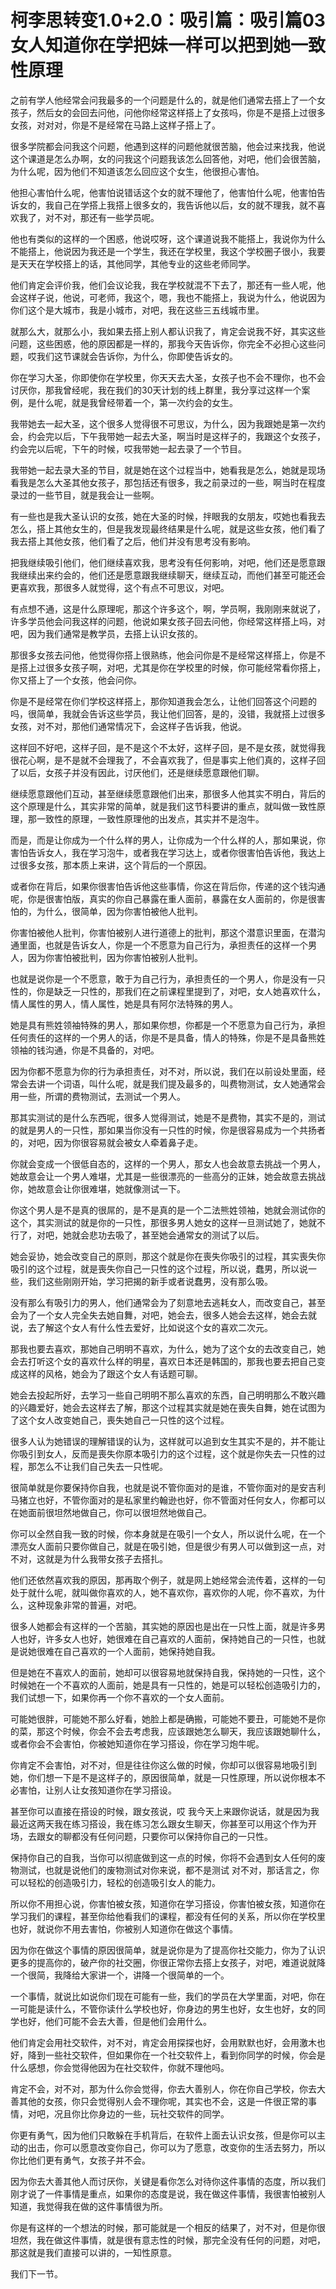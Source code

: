 # 柯李思转变1.0+2.0：吸引篇：吸引篇03 女人知道你在学把妹一样可以把到她一致性原理

之前有学人他经常会问我最多的一个问题是什么的，就是他们通常去搭上了一个女孩子，然后女的会回去问他，问他你经常这样搭上了女孩吗，你是不是搭上过很多女孩，对对对，你是不是经常在马路上这样子搭上了。

很多学院都会问我这个问题，他遇到这样的问题他就很苦脑，他会过来找我，他说这个课道是怎么办啊，女的问我这个问题我该怎么回答他，对吧，他们会很苦脑，为什么呢，因为他们不知道该怎么回应这个女生，他很担心害怕。

他担心害怕什么呢，他害怕说错话这个女的就不理他了，他害怕什么呢，他害怕告诉女的，我自己在学搭上我搭上很多女的，我告诉他以后，女的就不理我，就不喜欢我了，对不对，那还有一些学员呢。

他也有类似的这样的一个困惑，他说哎呀，这个课道说我不能搭上，我说你为什么不能搭上，他说因为我还是一个学生，我还在学校里，我这个学校圈子很小，我要是天天在学校搭上的话，其他同学，其他专业的这些老师同学。

他们肯定会评价我，他们会议论我，我在学校就混不下去了，那还有一些人呢，他会这样子说，他说，可老师，我这个，嗯，我也不能搭上，我说为什么，他说因为你们这个是大城市，我是小城市，对吧，我在这些三五线城市里。

就那么大，就那么小，我如果去搭上别人都认识我了，肯定会说我不好，其实这些问题，这些困惑，他的原因都是一样的，那我今天告诉你，你完全不必担心这些问题，哎我们这节课就会告诉你，为什么，你即使告诉女的。

你在学习大圣，你即使你在学校里，你天天去大圣，女孩子也不会不理你，也不会讨厌你，那我曾经呢，我在我们的30天计划的线上群里，我分享过这样一个案例，是什么呢，就是我曾经带着一个，第一次约会的女生。

我带她去一起大圣，这个很多人觉得很不可思议，为什么，因为我跟她是第一次约会，约会完以后，下午我带她一起去大圣，啊当时是这样子的，我跟这个女孩子，约会完以后呢，下午的时候，哎我带她一起去录了一个节目。

我带她一起去录大圣的节目，就是她在这个过程当中，她看我是怎么，她就是现场看我是怎么大圣其他女孩子，那包括还有很多，我之前录过的一些，啊当时在程度录过的一些节目，就是我会让一些啊。

有一些也是我大圣认识的女孩，她在大圣的时候，拌眼我的女朋友，哎她也看我去怎么，搭上其他女生的，但是我发现最终结果是什么呢，就是这些女孩，他们看了我去搭上其他女孩，他们看了之后，他们并没有思考没有影响。

把我继续吸引他们，他们继续喜欢我，思考没有任何影响，对吧，他们还是愿意跟我继续出来约会的，他们还是愿意跟我继续聊天，继续互动，而他们甚至可能还会更喜欢我，那很多人就觉得，这个有点不可思议，对吧。

有点想不通，这是什么原理呢，那这个许多这个，啊，学员啊，我刚刚来就说了，许多学员他会问我这样的问题，他说如果女孩子回去问他，你经常这样搭上吗，对吧，因为我们通常是教学员，去搭上认识女孩的。

那很多女孩去问他，他觉得你搭上很熟练，他会问你是不是经常这样搭上，你是不是搭上过很多女孩子啊，对吧，尤其是你在学校里的时候，你可能经常看你搭上，你又搭上了一个女孩，他会问你。

你是不是经常在你们学校这样搭上，那你知道我会怎么，让他们回答这个问题的吗，很简单，我就会告诉这些学员，我让他们回答，是的，没错，我就搭上过很多女孩，对不对，那他们通常情况下，会这样子告诉我，他说。

这样回不好吧，这样子回，是不是这个不太好，这样子回，是不是女孩，就觉得我很花心啊，是不是就不会理我了，不会喜欢我了，但是事实上他们真的，这样子回了以后，女孩子并没有因此，讨厌他们，还是继续愿意跟他们聊。

继续愿意跟他们互动，甚至继续愿意跟他们出来，那很多人他其实不明白，背后的这个原理是什么，其实非常的简单，就是我们这节科要讲的重点，就叫做一致性原理，那一致性的原理，一致性原理他的出发点，其实并不是泡牛。

而是，而是让你成为一个什么样的男人，让你成为一个什么样的人，那如果说，你害怕告诉女人，我在学习泡牛，或者我在学习达上，或者你很害怕告诉他，我达上过很多女孩，那本质上来讲，这个背后的一个原因。

或者你在背后，如果你很害怕告诉他这些事情，你这在背后你，传递的这个钱沟通呢，你是很害怕版，真实的你自己暴露在重人面前，暴露在女人面前的，你是很害怕的，为什么，很简单，因为你害怕被他人批判。

你害怕被他人批判，你害怕被别人进行道德上的批判，那这个潜意识里面，在潜沟通里面，也就是告诉女人，你是一个不愿意为自己行为，承担责任的这样一个男人，因为你害怕被批判，因为你害怕被别人批判。

也就是说你是一个不愿意，敢于为自己行为，承担责任的一个男人，你是没有一只性的，你是缺乏一只性的，那我们在之前课程里提到了，对吧，女人她喜欢什么，情人属性的男人，情人属性，她是具有阿尔法特殊的男人。

她是具有熊姓领袖特殊的男人，那如果你想，你都是一个不愿意为自己行为，承担任何责任的这样的一个男人的话，你是不是具备，情人的特殊，你是不是具备熊姓领袖的钱沟通，你是不具备的，对吧。

因为你都不愿意为你的行为承担责任，对不对，所以说，我们在以前设处里面，经常会去讲一个词语，叫什么呢，就是我们提及最多的，叫费物测试，女人她通常会用一些，所谓的费物测试，去测试一个男人。

那其实测试的是什么东西呢，很多人觉得测试，她是不是费物，其实不是的，测试的就是男人的一只性，那如果当你没有一只性的时候，你是很容易成为一个共扬者的，对吧，因为你很容易就会被女人牵着鼻子走。

你就会变成一个很低自态的，这样的一个男人，那女人也会故意去挑战一个男人，她故意会让一个男人难堪，尤其是一些很漂亮的一些高分的正妹，她会故意去挑战你，她故意会让你很难堪，她就像测试一下。

你这个男人是不是真的很屌的，是不是真的是一个二法熊姓领袖，她就会测试你的这个，其实测试的就是你的一只性，那很多男人她女的这样一旦测试她了，她就不行了，对吧，她就会悲功去吸了，甚至她会通常女的测试了以后。

她会妥协，她会改变自己的原则，那这个就是你在喪失你吸引的过程，其实喪失你吸引的这个过程，就是喪失你自己一只性的这个过程，所以说，蠢男，所以说一些，我们这些刚刚开始，学习把揭的新手或者说蠢男，没有那么吸。

没有那么有吸引力的男人，他们通常会为了刻意地去逃耗女人，而改变自己，甚至会为了一个女人完全失去她自舞，对吧，她会去，很多人她会去这样，她会去就说，去了解这个女人有什么性去爱好，比如说这个女的喜欢二次元。

那我也要去喜欢，那她自己明明不喜欢，为什么，她为了这个女的去改变自己，她会去打听这个女的喜欢什么样的明星，喜欢日本还是韩国的，那我也要去把自己变成这样的风格，她会为了跟这个女人有话题可聊。

她会去投起所好，去学习一些自己明明不那么喜欢的东西，自己明明那么不敢兴趣的兴趣爱好，她会去这样去了解，那这个过程其实就是她在喪失自舞，她在试图为了这个女人改变她自己，喪失她自己一只性的这个过程。

很多人认为她错误的理解错误的认为，这样就可以追到女生其实不是的，并不能让你吸引到女人，反而是喪失你原本吸引力的这个过程，这个就是你失去一只性的过程，那怎么不让我们自己失去一只性呢。

很简单就是你要保持你自我，也就是说不管你面对的是谁，不管你面对的是安吉利马猪立也好，不管你面对的是私家里约翰逊也好，你不管面对任何女人，你都可以在她面前很坦然地做自己，你可以很坦然地做自己。

你可以全然自我一致的时候，你本身就是在吸引一个女人，所以说什么呢，在一个漂亮女人面前只要你做自己，就是在吸引她，但是很少有男人可以做到这一点，对不对，这就是为什么我带女孩子去搭扎。

他们还依然喜欢我的原因，那再取个例子，就是网上她经常会流传着，这样的一句处于就什么呢，就叫做你喜欢的人，她不喜欢你，喜欢你的人呢，你不喜欢，为什么，这种现象非常的普遍，对吧。

很多人她都会有这样的一个苦脑，其实她的原因也是出在一只性上面，就是许多男人也好，许多女人也好，她很难在自己喜欢的人面前，保持她自己的一只性，也就是说她很难在自己喜欢的一个人面前，她保持她自我。

但是她在不喜欢人的面前，她却可以很容易地就保持自我，保持她的一只性，这个时候她在一个不喜欢的人面前，她是具有一只性的，她是可以轻松创造吸引力的，我们试想一下，如果你再一个你不喜欢的一个女人面前。

可能她很胖，可能她不那么好看，她脸上都是确搬，可能她不要丑，可能她不是你的菜，那这个时候，你会不会去考虑我，应该跟她怎么聊天，我应该跟她聊什么，或者你会不会害怕，你被她知道你在学习搭设，你在学习炮牛呢。

你肯定不会害怕，对不对，但是往往你这么做的时候，你却可以很容易地吸引到她，你们想一下是不是这样子的，原因很简单，就是一只性原理，所以说你根本不必害怕，让别人让女孩知道你在学习搭设。

甚至你可以直接在搭设的时候，跟女孩说，哎 我今天上来跟你说话，就是因为我最近这两天我在练习搭设，我在练习怎么跟女生聊天，你甚至可以用这个作为开场，去跟女的聊都没有任何问题，只要你可以保持你自己的一只性。

保持你自己的自我，当你可以彻底做到这一点的时候，你将不会遇到女人任何的废物测试，也就是说他们的废物测试对你来说，都不是测试 对不对，那话言之，你可以轻松的创造吸引力，轻松的创造吸引女人的能力。

所以你不用担心说，你害怕被女孩，知道你在学习搭设，你害怕被女孩，知道你在学习我们的课程，甚至你给他看我们的课程，都没有任何的关系，所以你在学校里也好，就说你不用去害怕，你被别人知道你在做这个事情。

因为你在做这个事情的原因很简单，就是说你是为了提高你社交能力，你为了认识更多的提高你的，破产你的社交圈，你很正常你去搭上女孩子，对吧，难道说就降一个很简，我降给大家讲一个，讲降一个很简单的一个。

一个事情，就说比如说你们现在可能有一些，我们的学员在大学里面，对吧，你在一可能是读什么，不管你读什么学校也好，你身边的男生也好，女生也好，女的同学也好，他们可能不会去大善，但是他们会用什么。

他们肯定会用社交软件，对不对，肯定会用探探也好，会用默默也好，会用激木也好，降到一些社交软件，但如果你在一个社交软件上，看到你同学的时候，你会是什么感想，你会觉得他因为在社交软件，你就不理他吗。

肯定不会，对不对，那为什么你会觉得，你去大善别人，你在你自己学校，你去大善其他的女孩，你只会觉得别人会不理你呢，其实也不会，这是一件很正常的事情，对吧，况且你比你身边的一些，玩社交软件的同学。

你更有勇气，因为他们只敢躲在手机背后，在软件上面去认识女孩，但是你可以主动的出击，你可以愿意改变你自己，你可以为了愿意，改变你的生活去努力，所以你比他们更有勇气，女孩子并不会。

因为你去大善其他人而讨厌你，关键是看你怎么对待你这件事情的态度，所以我们刚才说了一件事情是重点，如果你的态度是说，我在做这件事情，我很害怕被别人知道，我觉得我在做的这件事情很为所。

你是有这样的一个想法的时候，那可能就是一个相反的结果了，对不对，但是你很坦然，我在做这件事情，就是很有意志性的时候，那完全没有任何的问题，对吧，那这就是我们直接可以讲的，一知性原意。

我们下一节。
